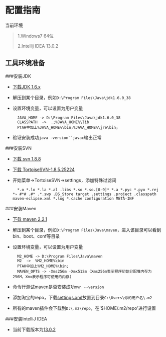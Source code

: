配置指南
=======

当前环境
>1.Windows7 64位
>
>2.Intellij IDEA 13.0.2

工具环境准备
------------

###安装JDK
* [下载JDK 1.6.x](http://www.oracle.com/technetwork/java/javase/downloads/jdk6u38-downloads-1877406.html)
* 解压到某个目录，例如`D:\Program Files\Java\jdk1.6.0_38`
* 设置环境变量，可以设置为用户变量

        JAVA_HOME -> D:\Program Files\Java\jdk1.6.0_38
        CLASSPATH  ->  .;%JAVA_HOME%\lib
        PTAH中加上%JAVA_HOME%\bin;%JAVA_HOME%\jre\bin;
        
* 验证安装成功`java -version``javac`输出正常


###安装SVN
* [下载 svn 1.8.8](http://sourceforge.net/projects/win32svn/files/1.8.8/)
* [下载 TortoiseSVN-1.8.5.25224](http://tortoisesvn.net/downloads.html)
* 开始菜单->TortoiseSVN->settings，添加特殊过滤词

        *.o *.lo *.la *.al .libs *.so *.so.[0-9]* *.a *.pyc *.pyo *.rej *~ #*# .#* .*.swp .DS_Store target .settings .project .classpath maven-eclipse.xml *.log *.cache configuration META-INF

###安装Maven
* [下载 maven 2.2.1](http://apache.dataguru.cn/maven/maven-2/2.2.1/binaries/apache-maven-2.2.1-bin.zip)
* 解压到某个目录，例如`D:\Program Files\Java\maven`，进入该目录可以看到bin、boot、conf等目录
* 设置环境变量，可以设置为用户变量

        M2_HOME -> D:\Program Files\Java\maven
        M2  ->  %M2_HOME%\bin
        PTAH中加上%M2_HOME%\bin;
        MAVEN_OPTS -> -Xms256m -Xmx512m (Xms256m表示程序初始分配堆内存为256M，Xmx表示程序可使用的内存)

* 命令行测试maven是否安装成功`mvn --version`

* 添加淘宝的repo，下载[settings.xml](https://raw.github.com/tiemei/opennotes/master/maven/settings.xml)放置到目录`C:\Users\你的用户名\.m2`
* 所有的maven插件会下载到`D:\.m2\repo`，在'<localRepository>$HOME/.m2/repo</localRepository>'进行设置

###安装IntelliJ IDEA
* 当前下载版本为[13.0.2](http://download-ln.jetbrains.com/idea/ideaIC-13.0.2.exe)
